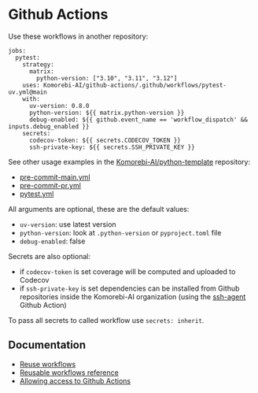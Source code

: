 # Github Actions

Use these workflows in another repository:

```{yaml}
jobs:
  pytest:
    strategy:
      matrix:
        python-version: ["3.10", "3.11", "3.12"]
    uses: Komorebi-AI/github-actions/.github/workflows/pytest-uv.yml@main
    with:
      uv-version: 0.8.0
      python-version: ${{ matrix.python-version }}
      debug-enabled: ${{ github.event_name == 'workflow_dispatch' && inputs.debug_enabled }}
    secrets:
      codecov-token: ${{ secrets.CODECOV_TOKEN }}
      ssh-private-key: ${{ secrets.SSH_PRIVATE_KEY }}
```

See other usage examples in the [Komorebi-AI/python-template](https://github.com/Komorebi-AI/python-template) repository:
 
- [pre-commit-main.yml](https://github.com/Komorebi-AI/python-template/blob/main/.github/workflows/pre-commit-main.yml)
- [pre-commit-pr.yml](https://github.com/Komorebi-AI/python-template/blob/main/.github/workflows/pre-commit-pr.yml)
- [pytest.yml](https://github.com/Komorebi-AI/python-template/blob/main/.github/workflows/pytest.yml)

All arguments are optional, these are the default values:

- `uv-version`: use latest version
- `python-version`: look at `.python-version` or `pyproject.toml` file
- `debug-enabled`: false

Secrets are also optional:

- if `codecov-token` is set coverage will be computed and uploaded to Codecov
- if `ssh-private-key` is set dependencies can be installed from Github repositories inside the Komorebi-AI organization (using the [ssh-agent](https://github.com/webfactory/ssh-agent) Github Action)

To pass all secrets to called workflow use `secrets: inherit`.

## Documentation

- [Reuse workflows](https://docs.github.com/en/actions/how-tos/sharing-automations/reuse-workflows)
- [Reusable workflows reference](https://docs.github.com/en/actions/reference/reusable-workflows-reference)
- [Allowing access to Github Actions](https://docs.github.com/en/repositories/managing-your-repositorys-settings-and-features/enabling-features-for-your-repository/managing-github-actions-settings-for-a-repository#allowing-access-to-components-in-a-private-repository)
